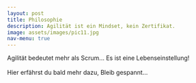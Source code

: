 ```yaml
---
layout: post
title: Philosophie
description: Agilität ist ein Mindset, kein Zertifikat.
image: assets/images/pic11.jpg
nav-menu: true
---
```


Agilität bedeutet mehr als Scrum... Es ist eine Lebenseinstellung!
<br />
<br />
Hier erfährst du bald mehr dazu, Bleib gespannt...
